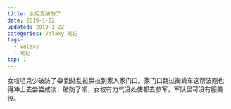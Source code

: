 ```yaml
---
title: 女坦克破防了
date: 2019-1-22
updated: 2019-1-22
categories: Valaxy 笔记
tags:
  - valaxy
  - 笔记
top: 1
---
```


女权坦克少破防了😂到处乱拉屎拉到家人家门口。家门口路过掏粪车这帮波刚也得冲上去尝尝咸淡，破防了呗，女权有力气没处使都去参军，军队里可没有服美役。
